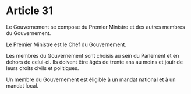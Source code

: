 # Article 31

Le Gouvernement se compose du Premier Ministre et des autres membres du
Gouvernement.

Le Premier Ministre est le Chef du Gouvernement.

Les membres du Gouvernement sont choisis au sein du Parlement et en dehors de
celui-ci. Ils doivent être âgés de trente ans au moins et jouir de leurs droits civils et politiques.

Un membre du Gouvernement est éligible à un mandat national et à un mandat local.